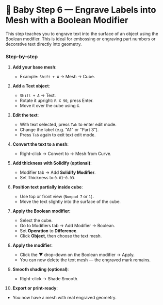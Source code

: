 # 🔧 Baby Step 6 — Engrave Labels into Mesh with a Boolean Modifier

This step teaches you to engrave text into the surface of an object using the Boolean modifier. This is ideal for embossing or engraving part numbers or decorative text directly into geometry.

### Step-by-step

1. **Add your base mesh**:
   - Example: `Shift + A` → Mesh → Cube.

2. **Add a Text object**:
   - `Shift + A` → Text.
   - Rotate it upright: `R X 90`, press Enter.
   - Move it over the cube using `G`.

3. **Edit the text**:
   - With text selected, press `Tab` to enter edit mode.
   - Change the label (e.g. "A1" or "Part 3").
   - Press `Tab` again to exit text edit mode.

4. **Convert the text to a mesh**:
   - Right-click → Convert to → Mesh from Curve.

5. **Add thickness with Solidify (optional)**:
   - Modifier tab → Add **Solidify Modifier**.
   - Set Thickness to `0.01`–`0.03`.

6. **Position text partially inside cube**:
   - Use top or front view (`Numpad 7` or `1`).
   - Move the text slightly into the surface of the cube.

7. **Apply the Boolean modifier**:
   - Select the cube.
   - Go to Modifiers tab → Add Modifier → Boolean.
   - Set **Operation** to **Difference**.
   - Click **Object**, then choose the text mesh.

8. **Apply the modifier**:
   - Click the ▼ drop-down on the Boolean modifier → Apply.
   - You can now delete the text mesh — the engraved mark remains.

9. **Smooth shading (optional)**:
   - Right-click → Shade Smooth.

10. **Export or print-ready**:
   - You now have a mesh with real engraved geometry.
